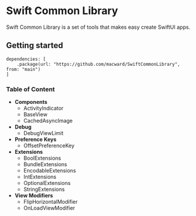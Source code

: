 # Swift Common Library
Swift Common Library is a set of tools that makes easy create SwiftUI apps.

## Getting started 
```
dependencies: [
    .package(url: "https://github.com/macward/SwiftCommonLibrary", from: "main")
]
```
### Table of Content
* **Components**
    * ActivityIndicator
    * BaseView
    * CachedAsyncImage
* **Debug**
    * DebugViewLimit
* **Preference Keys**
    * OffsetPreferenceKey
* **Extensions**
    *  BoolExtensions
    *  BundleExtensions
    *  EncodableExtensions
    *  IntExtensions
    *  OptionalExtensions
    *  StringExtensions
* **View Modifiers**
    * FlipHorizontalModifier
    * OnLoadViewModifier
